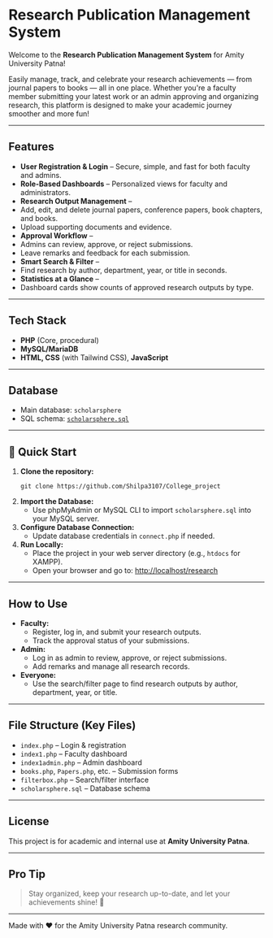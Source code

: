 #  Research Publication Management System

Welcome to the **Research Publication Management System** for Amity University Patna! 

Easily manage, track, and celebrate your research achievements — from journal papers to books — all in one place. Whether you're a faculty member submitting your latest work or an admin approving and organizing research, this platform is designed to make your academic journey smoother and more fun! 

---

##  Features

-  **User Registration & Login** – Secure, simple, and fast for both faculty and admins.
-  **Role-Based Dashboards** – Personalized views for faculty and administrators.
-  **Research Output Management** –
  - Add, edit, and delete journal papers, conference papers, book chapters, and books.
  - Upload supporting documents and evidence.
-  **Approval Workflow** –
  - Admins can review, approve, or reject submissions.
  - Leave remarks and feedback for each submission.
-  **Smart Search & Filter** –
  - Find research by author, department, year, or title in seconds.
-  **Statistics at a Glance** –
  - Dashboard cards show counts of approved research outputs by type.

---

##  Tech Stack

- **PHP** (Core, procedural)
- **MySQL/MariaDB**
- **HTML, CSS** (with Tailwind CSS), **JavaScript**

---

##  Database
- Main database: `scholarsphere`
- SQL schema: [`scholarsphere.sql`](scholarsphere.sql)

---

## 🚦 Quick Start

1. **Clone the repository:**
   ```
   git clone https://github.com/Shilpa3107/College_project
   ```
2. **Import the Database:**
   - Use phpMyAdmin or MySQL CLI to import `scholarsphere.sql` into your MySQL server.
3. **Configure Database Connection:**
   - Update database credentials in `connect.php` if needed.
4. **Run Locally:**
   - Place the project in your web server directory (e.g., `htdocs` for XAMPP).
   - Open your browser and go to: [http://localhost/research](http://localhost/research)

---

##  How to Use

- **Faculty:**
  - Register, log in, and submit your research outputs.
  - Track the approval status of your submissions.
- **Admin:**
  - Log in as admin to review, approve, or reject submissions.
  - Add remarks and manage all research records.
- **Everyone:**
  - Use the search/filter page to find research outputs by author, department, year, or title.

---

##  File Structure (Key Files)

- `index.php` – Login & registration
- `index1.php` – Faculty dashboard
- `index1admin.php` – Admin dashboard
- `books.php`, `Papers.php`, etc. – Submission forms
- `filterbox.php` – Search/filter interface
- `scholarsphere.sql` – Database schema

---

##  License

This project is for academic and internal use at **Amity University Patna**.

---

##  Pro Tip

> Stay organized, keep your research up-to-date, and let your achievements shine! 🌟

---

Made with ❤️ for the Amity University Patna research community.
